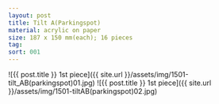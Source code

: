 ```yaml
---
layout: post
title: Tilt A(Parkingspot)
material: acrylic on paper
size: 187 x 150 mm(each); 16 pieces
tag:
sort: 001
---
```


![{{ post.title }} 1st piece]({{ site.url }}/assets/img/1501-tilt_AB(parkingspot)01.jpg)
![{{ post.title }} 1st piece]({{ site.url }}/assets/img/1501-tiltAB(parkingspot)02.jpg)
